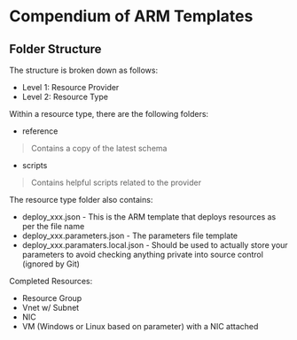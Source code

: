 # Compendium of ARM Templates

## Folder Structure

The structure is broken down as follows:
- Level 1: Resource Provider
- Level 2: Resource Type

Within a resource type, there are the following folders:
- reference
> Contains a copy of the latest schema

- scripts
> Contains helpful scripts related to the provider

The resource type folder also contains:
- deploy_xxx.json - This is the ARM template that deploys resources as per the file name
- deploy_xxx.parameters.json - The parameters file template
- deploy_xxx.paramaters.local.json - Should be used to actually store your parameters to avoid checking anything private into source control (ignored by Git)

Completed Resources:
- Resource Group
- Vnet w/ Subnet
- NIC
- VM (Windows or Linux based on parameter) with a NIC attached